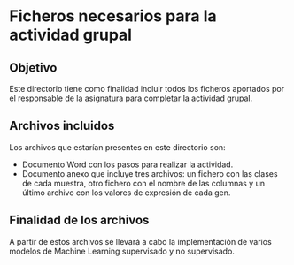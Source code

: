 # Ficheros necesarios para la actividad grupal

## Objetivo 

Este directorio tiene como finalidad incluir todos los ficheros aportados por el responsable de la asignatura para completar la actividad grupal.

## Archivos incluidos

Los archivos que estarían presentes en este directorio son:
-  Documento Word con los pasos para realizar la actividad.
-  Documento anexo que incluye tres archivos: un fichero con las clases de cada muestra, otro fichero con el nombre de las columnas y un último archivo con los valores de expresión de cada gen.

## Finalidad de los archivos

A partir de estos archivos se llevará a cabo la implementación de varios modelos de Machine Learning supervisado y no supervisado.
